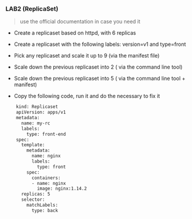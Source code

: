 ### LAB2 (ReplicaSet) 
>  use the official documentation in case you need it
- Create a replicaset based on httpd, with 6 replicas
- Create a replicaset with the following labels: version=v1 and type=front
- Pick any replicaset and scale it up to 9 (via the manifest file)
- Scale down the previous replicaset into 2 ( via the command line tool)
- Scale down the previous replicaset into 5 ( via the command line tool + manifest)

- Copy the following code, run it and do the necessary to fix it
```bash
    kind: Replicaset
    apiVersion: apps/v1
    metadata:
      name: my-rc
      labels:
        type: front-end
    spec:
      template:
        metadata:
          name: nginx
          labels:
            type: front
        spec:
          containers:
          - name: nginx
            image: nginx:1.14.2
      replicas: 5
      selector:
        matchLabels:
          type: back
```
